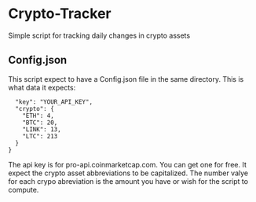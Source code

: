 # Crypto-Tracker
Simple script for tracking daily changes in crypto assets


## Config.json

This script expect to have a Config.json file in the same directory. This is what data it expects:

```{
  "key": "YOUR_API_KEY",
  "crypto": {
    "ETH": 4,
    "BTC": 20,
    "LINK": 13,
    "LTC": 213
  }
}
```

The api key is for pro-api.coinmarketcap.com. You can get one for free. It expect the crypto asset abbreviations to be capitalized. 
The number valye for each crypo abreviation is the amount you have or wish for the script to compute.

